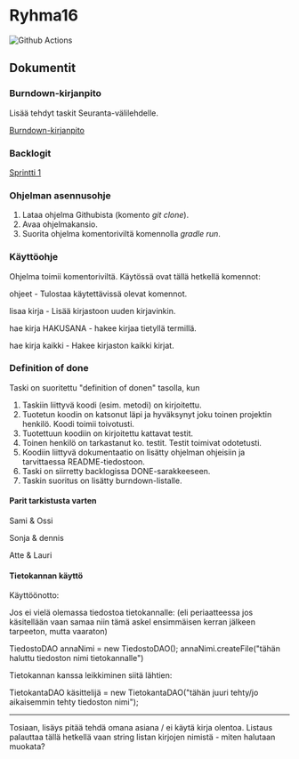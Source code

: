 # Ryhma16
![Github Actions](https://github.com/vuorenkoski/ryhma16/workflows/Automaattitesti/badge.svg)

## Dokumentit

### Burndown-kirjanpito
Lisää tehdyt taskit Seuranta-välilehdelle.

[Burndown-kirjanpito](https://drive.google.com/file/d/1j_Juq5yFYapAQBtRJbpEmEyYTJ6UJzF-/edit)

### Backlogit

[Sprintti 1](https://github.com/vuorenkoski/ryhma16/projects/2)

### Ohjelman asennusohje

1. Lataa ohjelma Githubista (komento *git clone*).
2. Avaa ohjelmakansio.
3. Suorita ohjelma komentoriviltä komennolla *gradle run*.

### Käyttöohje

Ohjelma toimii komentoriviltä. Käytössä ovat tällä hetkellä komennot:

ohjeet - Tulostaa käytettävissä olevat komennot.

lisaa kirja - Lisää kirjastoon uuden kirjavinkin.

hae kirja HAKUSANA - hakee kirjaa tietyllä termillä.

hae kirja kaikki - Hakee kirjaston kaikki kirjat.

### Definition of done

Taski on suoritettu "definition of donen" tasolla, kun
1. Taskiin liittyvä koodi (esim. metodi) on kirjoitettu.
2. Tuotetun koodin on katsonut läpi ja hyväksynyt joku toinen projektin henkilö. Koodi toimii toivotusti.
3. Tuotettuun koodiin on kirjoitettu kattavat testit.
4. Toinen henkilö on tarkastanut ko. testit. Testit toimivat odotetusti.
5. Koodiin liittyvä dokumentaatio on lisätty  ohjelman ohjeisiin ja tarvittaessa README-tiedostoon.
6. Taski on siirretty backlogissa DONE-sarakkeeseen.
7. Taskin suoritus on lisätty burndown-listalle.

#### Parit tarkistusta varten

Sami & Ossi

Sonja & dennis

Atte & Lauri

#### Tietokannan käyttö

Käyttöönotto:

Jos ei vielä olemassa tiedostoa tietokannalle: (eli periaatteessa jos käsitellään vaan samaa niin tämä askel ensimmäisen kerran jälkeen tarpeeton, mutta vaaraton)

TiedostoDAO annaNimi = new TiedostoDAO();
annaNimi.createFile("tähän haluttu tiedoston nimi tietokannalle")

Tietokannan kanssa leikkiminen siitä lähtien:

TietokantaDAO käsittelijä = new TietokantaDAO("tähän juuri tehty/jo aikaisemmin tehty tiedoston nimi");

---------------------------
Tosiaan, lisäys pitää tehdä omana asiana / ei käytä kirja olentoa.
Listaus palauttaa tällä hetkellä vaan string listan kirjojen nimistä - miten halutaan muokata?
